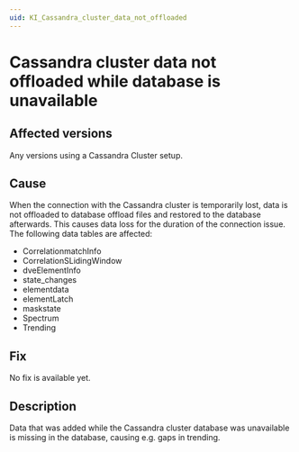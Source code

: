 ```yaml
---
uid: KI_Cassandra_cluster_data_not_offloaded
---
```


# Cassandra cluster data not offloaded while database is unavailable

## Affected versions

Any versions using a Cassandra Cluster setup.

## Cause

When the connection with the Cassandra cluster is temporarily lost, data is not offloaded to database offload files and restored to the database afterwards. This causes data loss for the duration of the connection issue. The following data tables are affected:

- CorrelationmatchInfo
- CorrelationSLidingWindow
- dveElementInfo
- state_changes
- elementdata
- elementLatch
- maskstate
- Spectrum
- Trending

## Fix

No fix is available yet.

## Description

Data that was added while the Cassandra cluster database was unavailable is missing in the database, causing e.g. gaps in trending.
